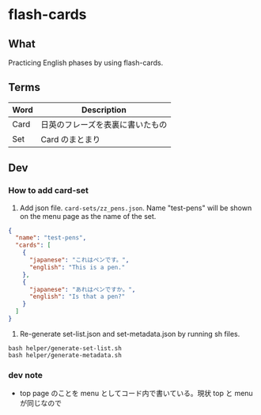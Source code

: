 # flash-cards

## What

Practicing English phases by using flash-cards.

## Terms

| Word | Description                      |
| ---- | -------------------------------- |
| Card | 日英のフレーズを表裏に書いたもの |
| Set  | Card のまとまり                  |

## Dev

### How to add card-set

1. Add json file.
   `card-sets/zz_pens.json`. Name "test-pens" will be shown on the menu page as the name of the set.

```json
{
  "name": "test-pens",
  "cards": [
    {
      "japanese": "これはペンです。",
      "english": "This is a pen."
    },
    {
      "japanese": "あれはペンですか。",
      "english": "Is that a pen?"
    }
  ]
}
```

1. Re-generate set-list.json and set-metadata.json by running sh files.

```
bash helper/generate-set-list.sh
bash helper/generate-metadata.sh
```

### dev note

- top page のことを menu としてコード内で書いている。現状 top と menu が同じなので
